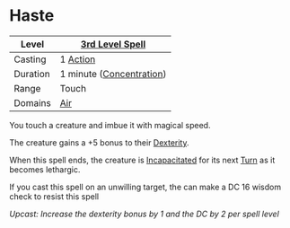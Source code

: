 # Haste

|Level|[3rd Level Spell](../../../Spell%20Level.md)|
|-----|---------------|
|Casting|1 [Action](../../../../Game%20Procedures/Action.md)|
|Duration|1 minute ([Concentration](../../../Concentration.md))|
|Range|Touch|
|Domains|[Air](../../../Spell%20Domains/Air.md)|

You touch a creature and imbue it with magical speed.

The creature gains a +5 bonus to their [Dexterity](../../../../Player%20Characters/Chosen%20Statistics/Dexterity.md).

When this spell ends, the creature is [Incapacitated](../../../../Conditions/Incapacitated.md) for its next [Turn](../../../../Game%20Procedures/Turn.md) as it becomes lethargic.

If you cast this spell on an unwilling target, the can make a DC 16 wisdom check to resist this spell

*Upcast: Increase the dexterity bonus by 1 and the DC by 2 per spell level*
